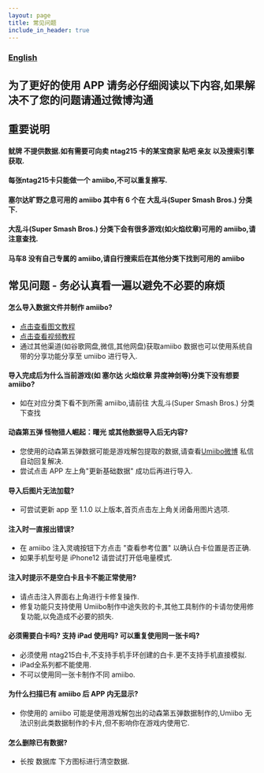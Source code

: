 ```yaml
---
layout: page
title: 常见问题
include_in_header: true
---
```

### [English](https://medium.com/@wzqwzq666/how-to-make-amiibo-with-iphone-in-2022-f0aca6d96b91)

## 为了更好的使用 APP 请务必仔细阅读以下内容,如果解决不了您的问题请通过微博沟通
## 重要说明
#### 鱿牌 不提供数据.如有需要可向卖 ntag215 卡的某宝商家 贴吧 亲友 以及搜索引擎获取.
#### 每张ntag215卡只能做一个 amiibo,不可以重复擦写.
#### 塞尔达旷野之息可用的 amiibo 其中有 6 个在 大乱斗(Super Smash Bros.) 分类下.
#### 大乱斗(Super Smash Bros.) 分类下会有很多游戏(如火焰纹章)可用的 amiibo,请注意查找.
#### 马车8 没有自己专属的 amiibo,请自行搜索后在其他分类下找到可用的 amiibo

## 常见问题 - 务必认真看一遍以避免不必要的麻烦
#### 怎么导入数据文件并制作 amiibo?

- [点击查看图文教程](https://www.bilibili.com/read/cv14944601)
- [点击查看视频教程](https://www.bilibili.com/video/BV1vg411N7j5)
- 通过其他渠道(如谷歌网盘,微信,其他网盘)获取amiibo 数据也可以使用系统自带的分享功能分享至 umiibo 进行导入.

#### 导入完成后为什么当前游戏(如 塞尔达 火焰纹章 异度神剑等)分类下没有想要 amiibo?

- 如在对应分类下看不到所需 amiibo,请前往 大乱斗(Super Smash Bros.) 分类下查找

#### 动森第五弹 怪物猎人崛起：曙光 或其他数据导入后无内容?
- 您使用的动森第五弹数据可能是游戏解包提取的数据,请查看[Umiibo微博](https://weibo.com/u/6258058678) 私信自动回复解决.
- 尝试点击 APP 左上角"更新基础数据" 成功后再进行导入.

#### 导入后图片无法加载?
- 可尝试更新 app 至 1.1.0 以上版本,首页点击左上角关闭备用图片选项.

#### 注入时一直报出错误?
- 在 amiibo 注入灵魂按钮下方点击 "查看参考位置" 以确认白卡位置是否正确.
- 如果手机型号是 iPhone12 请尝试打开低电量模式.

#### 注入时提示不是空白卡且卡不能正常使用?
- 请点击注入界面右上角进行卡修复操作.
- 修复功能只支持使用 Umiibo制作中途失败的卡,其他工具制作的卡请勿使用修复功能,以免造成不必要的损失.

#### 必须需要白卡吗? 支持 iPad 使用吗? 可以重复使用同一张卡吗?
- 必须使用 ntag215白卡,不支持手机手环创建的白卡.更不支持手机直接模拟.
- iPad全系列都不能使用.
- 不可以使用同一张卡制作不同 amiibo.

#### 为什么扫描已有 amiibo 后 APP 内无显示?
- 你使用的 amiibo 可能是使用游戏解包出的动森第五弹数据制作的,Umiibo 无法识别此类数据制作的卡片,但不影响你在游戏内使用它.

#### 怎么删除已有数据?
- 长按 数据库 下方图标进行清空数据.
